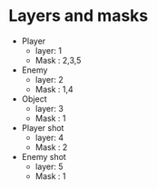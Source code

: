 # Layers and masks

- Player
  - layer: 1
  - Mask : 2,3,5
- Enemy
  - layer: 2
  - Mask : 1,4
- Object
  - layer: 3
  - Mask : 1
- Player shot
  - layer: 4
  - Mask : 2
- Enemy shot
  - layer: 5
  - Mask : 1
